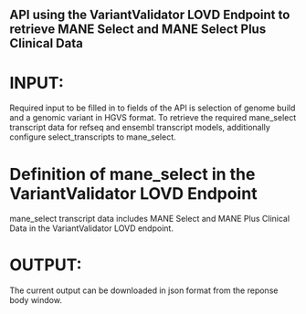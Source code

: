 ## API using the VariantValidator LOVD Endpoint to retrieve MANE Select and MANE Select Plus Clinical Data

# INPUT:

Required input to be filled in to fields of the API is selection of genome build and a genomic variant in HGVS format.
To retrieve the required mane_select transcript data for refseq and ensembl transcript models, additionally configure select_transcripts to mane_select.

# Definition of mane_select in the VariantValidator LOVD Endpoint

mane_select transcript data includes MANE Select and MANE Plus Clinical Data in the VariantValidator LOVD endpoint.

# OUTPUT:

The current output can be downloaded in json format from the reponse body window.
